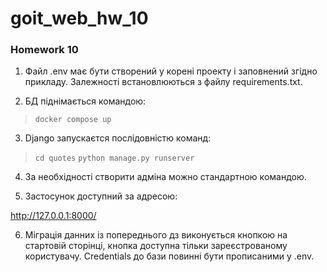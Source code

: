 # goit_web_hw_10

### Homework 10

1. Файл .env має бути створений у корені проекту і заповнений згідно прикладу.
Залежності встановлюються з файлу requirements.txt.

2. БД піднімається командою:

> `docker compose up`

3. Django запускаєтся послідовністю команд:

> `cd quotes`
> `python manage.py runserver`

4. За необхідності створити адміна можно стандартною командою.

5. Застосунок доступний за адресою:

http://127.0.0.1:8000/

6. Міграція данних із попереднього дз виконується кнопкою на стартовій сторінці,
кнопка доступна тільки зареєстрованому користувачу. Credentials до бази повинні
бути прописаними у .env.
